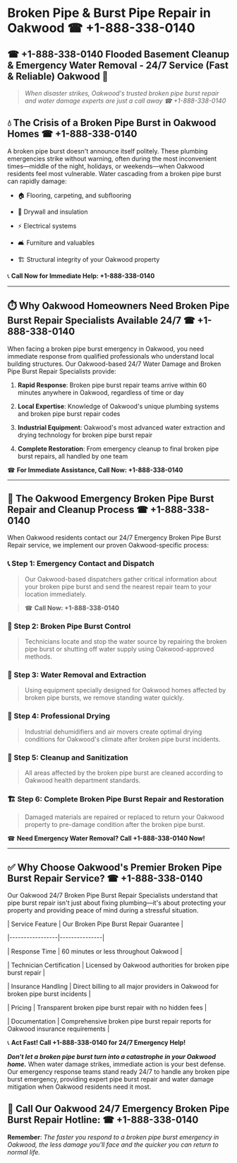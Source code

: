 # Broken Pipe & Burst Pipe Repair in Oakwood ☎ +1-888-338-0140  
## ☎ +1-888-338-0140 Flooded Basement Cleanup & Emergency Water Removal - 24/7 Service (Fast & Reliable) Oakwood 🚨  

> *When disaster strikes, Oakwood's trusted broken pipe burst repair and water damage experts are just a call away ☎ +1-888-338-0140*  

## 💧 The Crisis of a Broken Pipe Burst in Oakwood Homes ☎ +1-888-338-0140  

A broken pipe burst doesn't announce itself politely. These plumbing emergencies strike without warning, often during the most inconvenient times—middle of the night, holidays, or weekends—when Oakwood residents feel most vulnerable. Water cascading from a broken pipe burst can rapidly damage:  

* 🏠 Flooring, carpeting, and subflooring  
* 🧱 Drywall and insulation  
* ⚡ Electrical systems  
* 🛋️ Furniture and valuables  
* 🏗️ Structural integrity of your Oakwood property  

📞 **Call Now for Immediate Help: +1-888-338-0140**  

---  

## ⏱️ Why Oakwood Homeowners Need Broken Pipe Burst Repair Specialists Available 24/7 ☎ +1-888-338-0140  

When facing a broken pipe burst emergency in Oakwood, you need immediate response from qualified professionals who understand local building structures. Our Oakwood-based 24/7 Water Damage and Broken Pipe Burst Repair Specialists provide:  

1. **Rapid Response**: Broken pipe burst repair teams arrive within 60 minutes anywhere in Oakwood, regardless of time or day  
2. **Local Expertise**: Knowledge of Oakwood's unique plumbing systems and broken pipe burst repair codes  
3. **Industrial Equipment**: Oakwood's most advanced water extraction and drying technology for broken pipe burst repair  
4. **Complete Restoration**: From emergency cleanup to final broken pipe burst repairs, all handled by one team  

☎ **For Immediate Assistance, Call Now: +1-888-338-0140**  

---  

## 🔧 The Oakwood Emergency Broken Pipe Burst Repair and Cleanup Process ☎ +1-888-338-0140  

When Oakwood residents contact our 24/7 Emergency Broken Pipe Burst Repair service, we implement our proven Oakwood-specific process:  

### 📞 Step 1: Emergency Contact and Dispatch  
> Our Oakwood-based dispatchers gather critical information about your broken pipe burst and send the nearest repair team to your location immediately.  
> ☎ **Call Now: +1-888-338-0140**  

### 🚿 Step 2: Broken Pipe Burst Control  
> Technicians locate and stop the water source by repairing the broken pipe burst or shutting off water supply using Oakwood-approved methods.  

### 🌊 Step 3: Water Removal and Extraction  
> Using equipment specially designed for Oakwood homes affected by broken pipe bursts, we remove standing water quickly.  

### 💨 Step 4: Professional Drying  
> Industrial dehumidifiers and air movers create optimal drying conditions for Oakwood's climate after broken pipe burst incidents.  

### 🧼 Step 5: Cleanup and Sanitization  
> All areas affected by the broken pipe burst are cleaned according to Oakwood health department standards.  

### 🏗️ Step 6: Complete Broken Pipe Burst Repair and Restoration  
> Damaged materials are repaired or replaced to return your Oakwood property to pre-damage condition after the broken pipe burst.  

☎ **Need Emergency Water Removal? Call +1-888-338-0140 Now!**  

---  

## ✅ Why Choose Oakwood's Premier Broken Pipe Burst Repair Service? ☎ +1-888-338-0140  

Our Oakwood 24/7 Broken Pipe Burst Repair Specialists understand that pipe burst repair isn't just about fixing plumbing—it's about protecting your property and providing peace of mind during a stressful situation.  

| Service Feature | Our Broken Pipe Burst Repair Guarantee |  
|-----------------|---------------|  
| Response Time | 60 minutes or less throughout Oakwood |  
| Technician Certification | Licensed by Oakwood authorities for broken pipe burst repair |  
| Insurance Handling | Direct billing to all major providers in Oakwood for broken pipe burst incidents |  
| Pricing | Transparent broken pipe burst repair with no hidden fees |  
| Documentation | Comprehensive broken pipe burst repair reports for Oakwood insurance requirements |  

📞 **Act Fast! Call +1-888-338-0140 for 24/7 Emergency Help!**  

***Don't let a broken pipe burst turn into a catastrophe in your Oakwood home.*** When water damage strikes, immediate action is your best defense. Our emergency response teams stand ready 24/7 to handle any broken pipe burst emergency, providing expert pipe burst repair and water damage mitigation when Oakwood residents need it most.  

## 📱 Call Our Oakwood 24/7 Emergency Broken Pipe Burst Repair Hotline: ☎ +1-888-338-0140  

**Remember**: *The faster you respond to a broken pipe burst emergency in Oakwood, the less damage you'll face and the quicker you can return to normal life.*